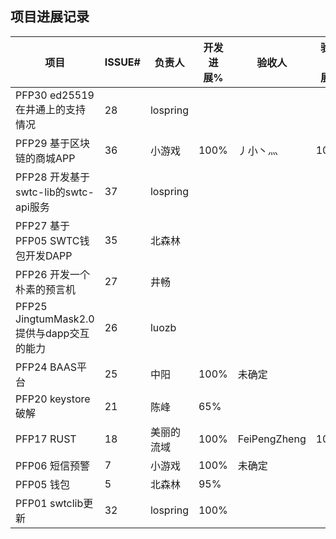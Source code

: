## 项目进展记录

| 项目           | ISSUE# | 负责人 | 开发进展% | 验收人 | 验收进展% | 日期  |
|----------------|--------|----------|--------|-------|-------|-------|
| PFP30 ed25519 在井通上的支持情况 | 28      | lospring   |        |      |        | 11/19 |
| PFP29 基于区块链的商城APP | 36      | 小游戏   | 100%    |丿小丶灬 |    100%      | 11/19 |
| PFP28 开发基于swtc-lib的swtc-api服务 | 37      | lospring   |        |       |        | 11/19 |
| PFP27 基于PFP05 SWTC钱包开发DAPP | 35      | 北森林   |        |       |        | 11/19 |
| PFP26 开发一个朴素的预言机 | 27      | 井畅   |        |       |        | 10/14 |
| PFP25 JingtumMask2.0提供与dapp交互的能力 | 26      | luozb   |        |       |        | 10/14 |
| PFP24 BAAS平台 | 25     | 中阳     |   100%    |  未确定   |        | 11/30 |
| PFP20 keystore破解 | 21 | 陈峰     |  65%      |    |        | 11/30 |
| PFP17 RUST     | 18  | 美丽的流域  |  100%   |FeiPengZheng |   100%      | 11/15 |
| PFP06 短信预警 | 7      | 小游戏   | 100% |   未确定    |       | 11/30 |
| PFP05 钱包     | 5      | 北森林   |  95%       |   |        | 11/15 |
| PFP01 swtclib更新 | 32  | lospring |  100%      |   |        | 10/30 |


